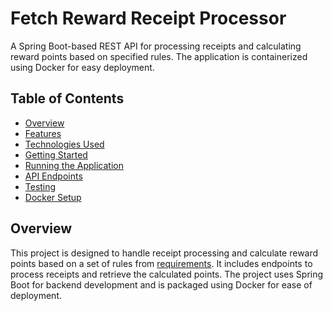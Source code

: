 # Fetch Reward Receipt Processor

A Spring Boot-based REST API for processing receipts and calculating reward points based on specified rules. The application is containerized using Docker for easy deployment.

## Table of Contents
- [Overview](#overview)
- [Features](#features)
- [Technologies Used](#technologies-used)
- [Getting Started](#getting-started)
- [Running the Application](#running-the-application)
- [API Endpoints](#api-endpoints)
- [Testing](#testing)
- [Docker Setup](#docker-setup)


## Overview
This project is designed to handle receipt processing and calculate reward points based on a set of rules from [requirements](https://github.com/fetch-rewards/receipt-processor-challenge/blob/main/README.md). It includes endpoints to process receipts and retrieve the calculated points. The project uses Spring Boot for backend development and is packaged using Docker for ease of deployment.
